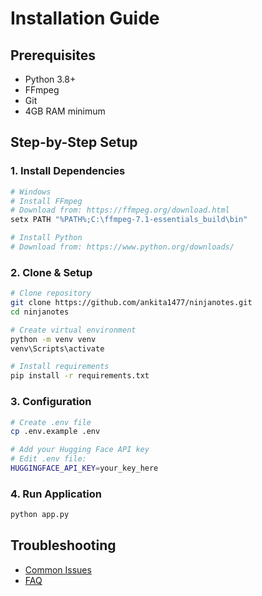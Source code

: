 # Installation Guide

## Prerequisites
- Python 3.8+
- FFmpeg
- Git
- 4GB RAM minimum

## Step-by-Step Setup

### 1. Install Dependencies
```bash
# Windows
# Install FFmpeg
# Download from: https://ffmpeg.org/download.html
setx PATH "%PATH%;C:\ffmpeg-7.1-essentials_build\bin"

# Install Python
# Download from: https://www.python.org/downloads/
```

### 2. Clone & Setup
```bash
# Clone repository
git clone https://github.com/ankita1477/ninjanotes.git
cd ninjanotes

# Create virtual environment
python -m venv venv
venv\Scripts\activate

# Install requirements
pip install -r requirements.txt
```

### 3. Configuration
```bash
# Create .env file
cp .env.example .env

# Add your Hugging Face API key
# Edit .env file:
HUGGINGFACE_API_KEY=your_key_here
```

### 4. Run Application
```bash
python app.py
```

## Troubleshooting
- [Common Issues](TROUBLESHOOT.md)
- [FAQ](FAQ.md)
